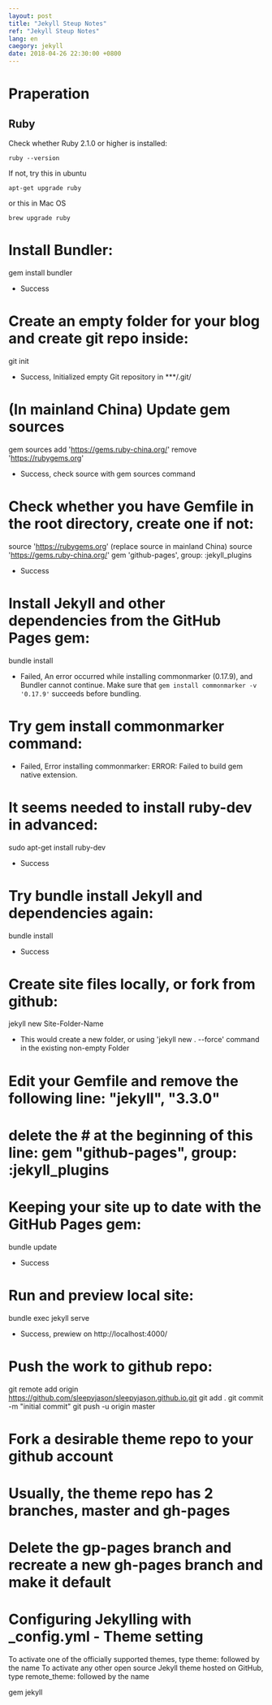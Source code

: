 ```yaml
---
layout: post
title: "Jekyll Steup Notes"
ref: "Jekyll Steup Notes"
lang: en
caegory: jekyll
date: 2018-04-26 22:30:00 +0800
---
```


# Praperation
## Ruby
Check whether Ruby 2.1.0 or higher is installed:
```
ruby --version
```
If not, try this in ubuntu
```
apt-get upgrade ruby
```
or this in Mac OS
```
brew upgrade ruby
```

# Install Bundler:
gem install bundler
- Success

# Create an empty folder for your blog and create git repo inside:
git init
- Success, Initialized empty Git repository in ***/.git/

# (In mainland China) Update gem sources
gem sources add 'https://gems.ruby-china.org/' remove 'https://rubygems.org'
- Success, check source with gem sources command

# Check whether you have Gemfile in the root directory, create one if not:
source 'https://rubygems.org'
(replace source in mainland China) source 'https://gems.ruby-china.org/'
gem 'github-pages', group: :jekyll_plugins
- Success

# Install Jekyll and other dependencies from the GitHub Pages gem:
bundle install
- Failed, An error occurred while installing commonmarker (0.17.9), and Bundler cannot continue. Make sure that `gem install commonmarker -v '0.17.9'` succeeds before bundling.

# Try gem install commonmarker command:
- Failed, Error installing commonmarker: ERROR: Failed to build gem native extension.

# It seems needed to install ruby-dev in advanced:
sudo apt-get install ruby-dev
- Success

# Try bundle install Jekyll and dependencies again:
bundle install
- Success

# Create site files locally, or fork from github:
jekyll new Site-Folder-Name
- This would create a new folder, or using 'jekyll new . --force' command in the existing non-empty Folder

# Edit your Gemfile and remove the following line: "jekyll", "3.3.0"
# delete the # at the beginning of this line: gem "github-pages", group: :jekyll_plugins

# Keeping your site up to date with the GitHub Pages gem:
bundle update
- Success

# Run and preview local site:
bundle exec jekyll serve
- Success, prewiew on http://localhost:4000/

# Push the work to github repo:
git remote add origin https://github.com/sleepyjason/sleepyjason.github.io.git
git add .
git commit -m "initial commit"
git push -u origin master

# Fork a desirable theme repo to your github account
# Usually, the theme repo has 2 branches, master and gh-pages
# Delete the gp-pages branch and recreate a new gh-pages branch and make it default










# Configuring Jekylling with _config.yml - Theme setting
To activate one of the officially supported themes, type theme: followed by the name
To activate any other open source Jekyll theme hosted on GitHub, type remote_theme: followed by the name




gem jekyll
